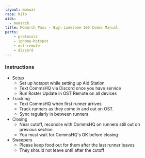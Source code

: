 ```yaml
---
layout: manual
race: hilo
aids:
  - monarch
title: Monarch Pass - High Lonesome 100 Comms Manual
parts:
    - protocols
    - iphone-hotspot
    - ost-remote
    - discord
---
```


### Instructions

- Setup
  - Set up hotspot while setting up Aid Station
  - Text CommsHQ via Discord once you have service
  - Run Roster Update in OST Remote on all devices
- Tracking
  - Text CommsHQ when first runner arrives
  - Track runners as they come in and out on OST.
  - Sync regularly in between runners
- Closing
  - Near cutoff, reconcile with CommsHQ on runners still out on previous section
  - You must wait for CommsHQ's OK before closing
- Sweepers
  - Please keep food out for them after the last runner leaves
  - They should not leave until after the cutoff
